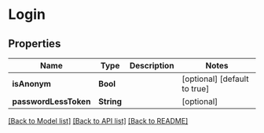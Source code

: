 # Login

## Properties
Name | Type | Description | Notes
------------ | ------------- | ------------- | -------------
**isAnonym** | **Bool** |  | [optional] [default to true]
**passwordLessToken** | **String** |  | [optional] 

[[Back to Model list]](../README.md#documentation-for-models) [[Back to API list]](../README.md#documentation-for-api-endpoints) [[Back to README]](../README.md)


